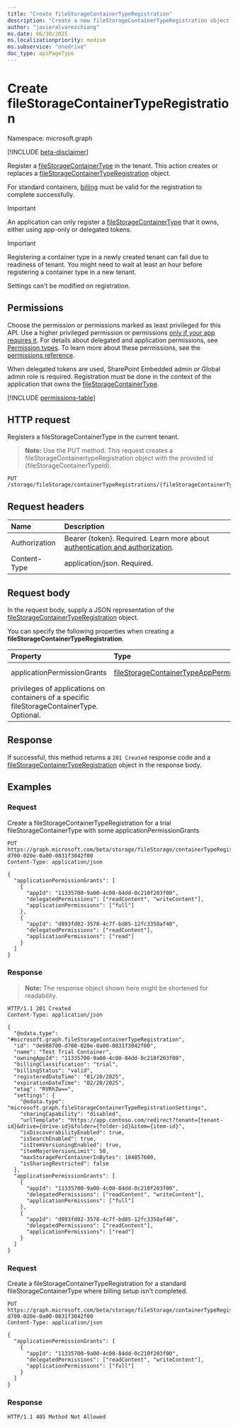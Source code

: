 ```yaml
---
title: "Create fileStorageContainerTypeRegistration"
description: "Create a new fileStorageContainerTypeRegistration object."
author: "javieralvarezchiang"
ms.date: 06/30/2025
ms.localizationpriority: medium
ms.subservice: "onedrive"
doc_type: apiPageType
---
```


# Create fileStorageContainerTypeRegistration

Namespace: microsoft.graph

[!INCLUDE [beta-disclaimer](../../includes/beta-disclaimer.md)]

Register a [fileStorageContainerType](../resources/filestoragecontainertype.md) in the tenant. This action creates or replaces a [fileStorageContainerTypeRegistration](../resources/filestoragecontainertyperegistration.md) object. 

For standard containers, [billing](https://learn.microsoft.com/sharepoint/dev/embedded/administration/billing/billing) must be valid for the registration to complete successfully.

> [!IMPORTANT]
> An application can only register a [fileStorageContainerType](../resources/filestoragecontainertype.md) that it owns, either using app-only or delegated tokens.

> [!IMPORTANT]
> Registering a container type in a newly created tenant can fail due to readiness of tenant. You might need to wait at least an hour before registering a container type in a new tenant.


Settings can't be modified on registration.

## Permissions

Choose the permission or permissions marked as least privileged for this API. Use a higher privileged permission or permissions [only if your app requires it](/graph/permissions-overview#best-practices-for-using-microsoft-graph-permissions). For details about delegated and application permissions, see [Permission types](/graph/permissions-overview#permission-types). To learn more about these permissions, see the [permissions reference](/graph/permissions-reference).

When delegated tokens are used, SharePoint Embedded admin or Global admin role is required.
Registration must be done in the context of the application that owns the [fileStorageContainerType](../resources/filestoragecontainertype.md).

<!-- {
  "blockType": "permissions",
  "name": "filestorage-post-containertyperegistrations-permissions"
}
-->
[!INCLUDE [permissions-table](../includes/permissions/filestorage-post-containertyperegistrations-permissions.md)]

## HTTP request

Registers a fileStorageContainerType in the current tenant. 

>**Note:** Use the PUT method. This request creates a fileStorageContainertypeRegistration object with the provided id (fileStorageContainerTypeId). 
<!-- {
  "blockType": "ignored"
}
-->
``` http
PUT /storage/fileStorage/containerTypeRegistrations/{fileStorageContainerTypeId}
```

## Request headers

|Name|Description|
|:---|:---|
|Authorization|Bearer {token}. Required. Learn more about [authentication and authorization](/graph/auth/auth-concepts).|
|Content-Type|application/json. Required.|

## Request body

In the request body, supply a JSON representation of the [fileStorageContainerTypeRegistration](../resources/filestoragecontainertyperegistration.md) object.

You can specify the following properties when creating a **fileStorageContainerTypeRegistration**.

|Property|Type|Description|
|:---|:---|:---|
|applicationPermissionGrants|[fileStorageContainerTypeAppPermissionGrant](../resources/fileStorageContainerTypeAppPermissionGrant.md)|define the access 
privileges of applications on containers of a specific fileStorageContainerType. Optional.|


## Response

If successful, this method returns a `201 Created` response code and a [fileStorageContainerTypeRegistration](../resources/filestoragecontainertyperegistration.md) object in the response body.

## Examples

### Request

Create a fileStorageContainerTypeRegistration for a trial fileStorageContainerType with some applicationPermissionGrants
<!-- {
  "blockType": "request",
  "name": "create_filestoragecontainertyperegistration_from_"
}
-->
``` http
PUT https://graph.microsoft.com/beta/storage/fileStorage/containerTypeRegistrations/de988700-d700-020e-0a00-0831f3042f00
Content-Type: application/json

{
  "applicationPermissionGrants": [
    {
      "appId": "11335700-9a00-4c00-84dd-0c210f203f00",
      "delegatedPermissions": ["readContent", "writeContent"],
      "applicationPermissions": ["full"]
    },
    {
      "appId": "d893fd02-3578-4c7f-bd85-12fc3358af48",
      "delegatedPermissions": ["readContent"],
      "applicationPermissions": ["read"]
    }
  ]
}
```


### Response

>**Note:** The response object shown here might be shortened for readability.
<!-- {
  "blockType": "response",
  "truncated": true,
  "@odata.type": "microsoft.graph.fileStorageContainerTypeRegistration"
}
-->
``` http
HTTP/1.1 201 Created
Content-Type: application/json

{
  "@odata.type": "#microsoft.graph.fileStorageContainerTypeRegistration",
  "id": "de988700-d700-020e-0a00-0831f3042f00",
  "name": "Test Trial Container",
  "owningAppId": "11335700-9a00-4c00-84dd-0c210f203f00",
  "billingClassification": "trial",
  "billingStatus": "valid",
  "registeredDateTime": "01/20/2025",
  "expirationDateTime": "02/20/2025",
  "etag": "RVRhZw==",
  "settings": {
    "@odata.type": "microsoft.graph.fileStorageContainerTypeRegistrationSettings",
    "sharingCapability": "disabled",
    "urlTemplate": "https://app.contoso.com/redirect?tenant={tenant-id}&drive={drive-id}&folder={folder-id}&item={item-id}",
    "isDiscoverabilityEnabled": true,
    "isSearchEnabled": true,
    "isItemVersioningEnabled": true,
    "itemMajorVersionLimit": 50,
    "maxStoragePerContainerInBytes": 104857600,
    "isSharingRestricted": false
  },
  "applicationPermissionGrants": [
    {
      "appId": "11335700-9a00-4c00-84dd-0c210f203f00",
      "delegatedPermissions": ["readContent", "writeContent"],
      "applicationPermissions": ["full"]
    },
    {
      "appId": "d893fd02-3578-4c7f-bd85-12fc3358af48",
      "delegatedPermissions": ["readContent"],
      "applicationPermissions": ["read"]
    }
  ]
}
```

### Request

Create a fileStorageContainerTypeRegistration for a standard fileStorageContainerType where billing setup isn't completed.
<!-- {
  "blockType": "request",
  "name": "create_filestoragecontainertyperegistration_from_"
}
-->
``` http
PUT https://graph.microsoft.com/beta/storage/fileStorage/containerTypeRegistrations/de988700-d700-020e-0a00-0831f3042f00
Content-Type: application/json

{
  "applicationPermissionGrants": [
    {
      "appId": "11335700-9a00-4c00-84dd-0c210f203f00",
      "delegatedPermissions": ["readContent", "writeContent"],
      "applicationPermissions": ["full"]
    }
  ]
}
```

### Response

<!-- {
  "blockType": "response",
  "truncated": true
}
-->
``` http
HTTP/1.1 405 Method Not Allowed
```